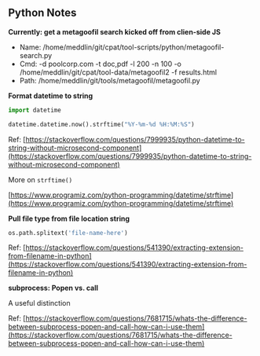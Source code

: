 ## Python Notes

**Currently: get a metagoofil search kicked off from clien-side JS**

- Name: /home/meddlin/git/cpat/tool-scripts/python/metagoofil-search.py
- Cmd: -d poolcorp.com -t doc,pdf -l 200 -n 100 -o /home/meddlin/git/cpat/tool-data/metagoofil2 -f results.html
- Path: /home/meddlin/git/tools/metagoofil/metagoofil.py

**Format datetime to string**

```python
import datetime

datetime.datetime.now().strftime("%Y-%m-%d %H:%M:%S")
```

Ref: [https://stackoverflow.com/questions/7999935/python-datetime-to-string-without-microsecond-component](https://stackoverflow.com/questions/7999935/python-datetime-to-string-without-microsecond-component)

More on `strftime()`

[https://www.programiz.com/python-programming/datetime/strftime](https://www.programiz.com/python-programming/datetime/strftime)

**Pull file type from file location string**

```python
os.path.splitext('file-name-here')
```

Ref: [https://stackoverflow.com/questions/541390/extracting-extension-from-filename-in-python](https://stackoverflow.com/questions/541390/extracting-extension-from-filename-in-python)


**subprocess: Popen vs. call**

A useful distinction

Ref: [https://stackoverflow.com/questions/7681715/whats-the-difference-between-subprocess-popen-and-call-how-can-i-use-them](https://stackoverflow.com/questions/7681715/whats-the-difference-between-subprocess-popen-and-call-how-can-i-use-them)